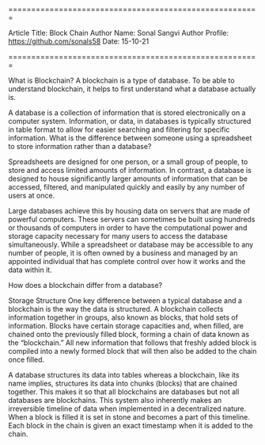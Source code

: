 
=======================================================

Article Title: Block Chain 
Author Name: Sonal Sangvi
Author Profile: https://github.com/sonals58
Date: 15-10-21

=======================================================

What is Blockchain?
A blockchain is a type of database. To be able to understand blockchain, it helps to first understand what a database actually is. 

A database is a collection of information that is stored electronically on a computer system. Information, or data, in databases is typically structured in 
table format to allow for easier searching and filtering for specific information. What is the difference between someone using a spreadsheet to store 
information rather than a database?

Spreadsheets are designed for one person, or a small group of people, to store and access limited amounts of information. In contrast, a database is designed
to house significantly larger amounts of information that can be accessed, filtered, and manipulated quickly and easily by any number of users at once.

Large databases achieve this by housing data on servers that are made of powerful computers. These servers can sometimes be built using hundreds or thousands
of computers in order to have the computational power and storage capacity necessary for many users to access the database simultaneously. While a spreadsheet
or database may be accessible to any number of people, it is often owned by a business and managed by an appointed individual that has complete control over 
how it works and the data within it.

How does a blockchain differ from a database?

Storage Structure
One key difference between a typical database and a blockchain is the way the data is structured. A blockchain collects information together in groups, also 
known as blocks, that hold sets of information. Blocks have certain storage capacities and, when filled, are chained onto the previously filled block, forming 
a chain of data known as the “blockchain.” All new information that follows that freshly added block is compiled into a newly formed block that will then also 
be added to the chain once filled.

A database structures its data into tables whereas a blockchain, like its name implies, structures its data into chunks (blocks) that are chained together.
This makes it so that all blockchains are databases but not all databases are blockchains. This system also inherently makes an irreversible timeline of 
data when implemented in a decentralized nature. When a block is filled it is set in stone and becomes a part of this timeline. Each block in the chain is
given an exact timestamp when it is added to the chain.


